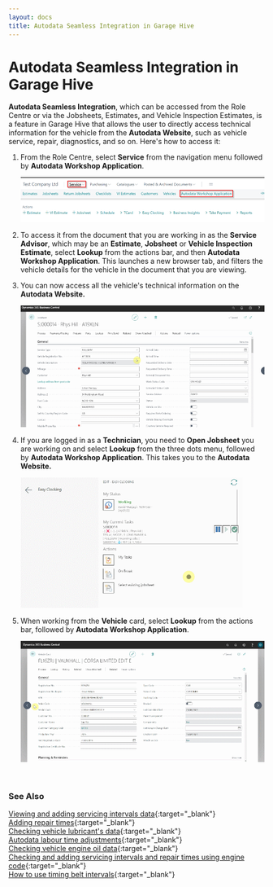 ```yaml
---
layout: docs
title: Autodata Seamless Integration in Garage Hive
---
```


# Autodata Seamless Integration in Garage Hive

**Autodata Seamless Integration**, which can be accessed from the Role Centre or via the Jobsheets, Estimates, and Vehicle Inspection Estimates, is a feature in Garage Hive that allows the user to directly access technical information for the vehicle from the **Autodata Website**, such as vehicle service, repair, diagnostics, and so on. Here's how to access it:

1. From the Role Centre, select **Service** from the navigation menu followed by **Autodata Workshop Application**.

   ![](media/garagehive-autodata-seamless-integration1.png)

2. To access it from the document that you are working in as the **Service Advisor**, which may be an **Estimate**, **Jobsheet** or **Vehicle Inspection Estimate**, select **Lookup** from the actions bar, and then **Autodata Workshop Application**. This launches a new browser tab, and filters the vehicle details for the vehicle in the document that you are viewing.
3. You can now access all the vehicle's technical information on the **Autodata Website.**

   ![](media/garagehive-autodata-seamless-integration1.gif)

4. If you are logged in as a **Technician**, you need to **Open Jobsheet** you are working on and select **Lookup** from the three dots menu, followed by **Autodata Workshop Application**. This takes you to the **Autodata Website.**

   ![](media/garagehive-autodata-seamless-integration2.gif)

5. When working from the **Vehicle** card, select **Lookup** from the actions bar, followed by **Autodata Workshop Application**.

   ![](media/garagehive-autodata-seamless-integration3.gif)


<br>

### **See Also**

[Viewing and adding servicing intervals data](garagehive-autodata-viewing-and-adding-servicing-intervals.html){:target="_blank"} \
[Adding repair times](garagehive-autodata-adding-repair-times.html){:target="_blank"} \
[Checking vehicle lubricant's data](garagehive-autodata-checking-vehicle-lubricant-data.html){:target="_blank"} \
[Autodata labour time adjustments](garagehive-autodata-labour-time-adjustment.html){:target="_blank"} \
[Checking vehicle engine oil data](garagehive-autodata-viewing-vehicle-engine-oil-data.html){:target="_blank"} \
[Checking and adding servicing intervals and repair times using engine code](garagehive-autodata-checking-servicing-intervals-and-adding-repair-times-using-engine-code.html){:target="_blank"} \
[How to use timing belt intervals](garagehive-timing-belt-intervals-how-to-use-timing-belt-intervals.html){:target="_blank"}

